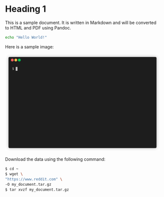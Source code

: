 # Heading 1

This is a sample document. It is written in Markdown and will be converted to HTML and PDF using Pandoc.

```bash
echo "Hello World!"
```

Here is a sample image:

![This is a sample image](includes/fdfecfa3fb73a912094ddd8b5633a80d.gif)

Download the data using the following command:

```bash
$ cd ~
$ wget \
"https://www.reddit.com" \
-O my_document.tar.gz
$ tar xvzf my_document.tar.gz
```
